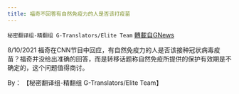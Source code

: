 ```yaml
---
title: 福奇不回答有自然免疫力的人是否该打疫苗
---
```

`秘密翻译组-精翻组 G-Translators/Elite Team` [轉載自GNews](https://gnews.org/zh-hans/1570573/)

8/10/2021 福奇在CNN节目中回应，有自然免疫力的人是否该接种冠状病毒疫苗？福奇并没给出准确的回答，而是转移话题称自然免疫所提供的保护有效期是不确定的，这个问题值得商讨。

By： 【秘密翻译组-精翻组 G-Translators/Elite Team】
